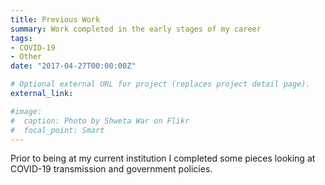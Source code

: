 ```yaml
---
title: Previous Work
summary: Work completed in the early stages of my career
tags:
- COVID-19
- Other
date: "2017-04-27T00:00:00Z"

# Optional external URL for project (replaces project detail page).
external_link: 

#image:
#  caption: Photo by Shweta War on Flikr
#  focal_point: Smart
---
```


Prior to being at my current institution I completed some pieces looking at COVID-19 transmission and government policies.